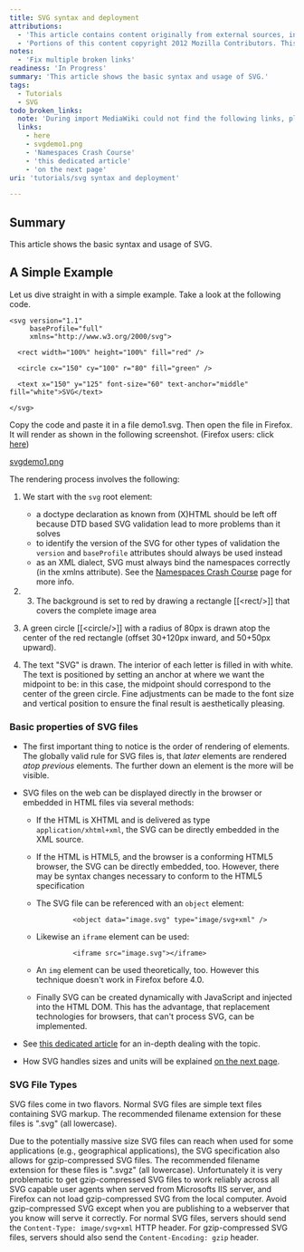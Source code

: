 ```yaml
---
title: SVG syntax and deployment
attributions:
  - 'This article contains content originally from external sources, including ones licensed under the CC-BY-SA license. [![cc-by-sa-small-wpd.png](/assets/public/c/c8/cc-by-sa-small-wpd.png)](http://creativecommons.org/licenses/by-sa/3.0/us/)'
  - 'Portions of this content copyright 2012 Mozilla Contributors. This article contains work licensed under the Creative Commons Attribution-Sharealike License v2.5 or later. The original work is available at Mozilla Developer Network: [Article](https://developer.mozilla.org/en-US/docs/SVG/Tutorial/Getting_Started)'
notes:
  - 'Fix multiple broken links'
readiness: 'In Progress'
summary: 'This article shows the basic syntax and usage of SVG.'
tags:
  - Tutorials
  - SVG
todo_broken_links:
  note: 'During import MediaWiki could not find the following links, please fix and adjust this list.'
  links:
    - here
    - svgdemo1.png
    - 'Namespaces Crash Course'
    - 'this dedicated article'
    - 'on the next page'
uri: 'tutorials/svg syntax and deployment'

---
```

## <span>Summary</span>

This article shows the basic syntax and usage of SVG.

## <span>A Simple Example</span>

Let us dive straight in with a simple example. Take a look at the following code.

    <svg version="1.1"
         baseProfile="full"
         xmlns="http://www.w3.org/2000/svg">

      <rect width="100%" height="100%" fill="red" />

      <circle cx="150" cy="100" r="80" fill="green" />

      <text x="150" y="125" font-size="60" text-anchor="middle" fill="white">SVG</text>

    </svg>

Copy the code and paste it in a file demo1.svg. Then open the file in Firefox. It will render as shown in the following screenshot. (Firefox users: click [here](/w/index.php?title=here&action=edit&redlink=1))

[svgdemo1.png](/w/index.php?title=svgdemo1.png&action=edit&redlink=1)

The rendering process involves the following:

1.  We start with the `svg` root element:
    -   a doctype declaration as known from (X)HTML should be left off because DTD based SVG validation lead to more problems than it solves
    -   to identify the version of the SVG for other types of validation the `version` and `baseProfile` attributes should always be used instead
    -   as an XML dialect, SVG must always bind the namespaces correctly (in the xmlns attribute). See the [Namespaces Crash Course](/w/index.php?title=Namespaces_Crash_Course&action=edit&redlink=1) page for more info.

2.  3.  The background is set to red by drawing a rectangle [[\<rect/\>]] that covers the complete image area
4.  A green circle [[\<circle/\>]] with a radius of 80px is drawn atop the center of the red rectangle (offset 30+120px inward, and 50+50px upward).
5.  The text "SVG" is drawn. The interior of each letter is filled in with white. The text is positioned by setting an anchor at where we want the midpoint to be: in this case, the midpoint should correspond to the center of the green circle. Fine adjustments can be made to the font size and vertical position to ensure the final result is aesthetically pleasing.

### <span>Basic properties of SVG files</span>

-   The first important thing to notice is the order of rendering of elements. The globally valid rule for SVG files is, that *later* elements are rendered *atop previous* elements. The further down an element is the more will be visible.
-   SVG files on the web can be displayed directly in the browser or embedded in HTML files via several methods:
    -   If the HTML is XHTML and is delivered as type `application/xhtml+xml`, the SVG can be directly embedded in the XML source.
    -   If the HTML is HTML5, and the browser is a conforming HTML5 browser, the SVG can be directly embedded, too. However, there may be syntax changes necessary to conform to the HTML5 specification
    -   The SVG file can be referenced with an `object` element:

                     <object data="image.svg" type="image/svg+xml" />

    -   Likewise an `iframe` element can be used:

                     <iframe src="image.svg"></iframe>

    -   An `img` element can be used theoretically, too. However this technique doesn't work in Firefox before 4.0.
    -   Finally SVG can be created dynamically with JavaScript and injected into the HTML DOM. This has the advantage, that replacement technologies for browsers, that can't process SVG, can be implemented.

-   See [this dedicated article](/w/index.php?title=this_dedicated_article&action=edit&redlink=1) for an in-depth dealing with the topic.
-   How SVG handles sizes and units will be explained [on the next page](/w/index.php?title=on_the_next_page&action=edit&redlink=1).

### <span>SVG File Types</span>

SVG files come in two flavors. Normal SVG files are simple text files containing SVG markup. The recommended filename extension for these files is ".svg" (all lowercase).

Due to the potentially massive size SVG files can reach when used for some applications (e.g., geographical applications), the SVG specification also allows for gzip-compressed SVG files. The recommended filename extension for these files is ".svgz" (all lowercase). Unfortunately it is very problematic to get gzip-compressed SVG files to work reliably across all SVG capable user agents when served from Microsofts IIS server, and Firefox can not load gzip-compressed SVG from the local computer. Avoid gzip-compressed SVG except when you are publishing to a webserver that you know will serve it correctly. For normal SVG files, servers should send the `Content-Type: image/svg+xml` HTTP header. For gzip-compressed SVG files, servers should also send the `Content-Encoding: gzip` header.